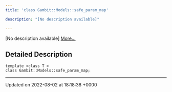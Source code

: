 ```yaml
---
title: 'class Gambit::Models::safe_param_map'

description: "[No description available]"

---
```









[No description available] [More...](#detailed-description)

## Detailed Description

```
template <class T >
class Gambit::Models::safe_param_map;
```

-------------------------------

Updated on 2022-08-02 at 18:18:38 +0000